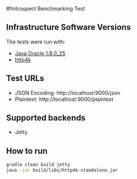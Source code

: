 #fintrospect Benchmarking Test

## Infrastructure Software Versions
The tests were run with:

* [Java Oracle 1.8.0_25](http://www.oracle.com/technetwork/java/javase)
* [http4k](https://http4k.org)

## Test URLs

- JSON Encoding: http://localhost:9000/json
- Plaintext: http://localhost:9000/plaintext

## Supported backends
- Jetty

## How to run
```bash
gradle clean build jetty
java -jar build/libs/http4k-standalone.jar
```
